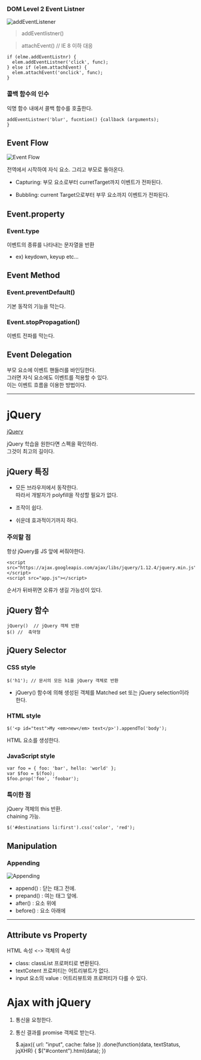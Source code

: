 ### DOM Level 2 Event Listner


![addEventListener](http://poiemaweb.com/img/event_listener.png)

> addEventlistner() 

> attachEvent() //  IE 8 이하 대응

    if (elme.addEventListnr) {
      elem.addEventListner('click', func);
    } else if (elem.attachEvent) {
      elem.attachEvent('onclick', func);
    }


### 콜백 함수의 인수

익명 함수 내에서 콜백 함수를 호출한다.

    addEventListner('blur', fucntion() {callback (arguments); 
    }


## Event Flow

![Event Flow](http://poiemaweb.com/img/eventflow.svg)  

전역에서 시작하여 자식 요소. 그리고 부모로 돌아온다.

- Capturing: 부모 요소로부터 curretTarget까지 이벤트가 전파된다.

- Bubbling: current Target으로부터 부무 요소까지 이벤트가 전파된다.

## Event.property

### Event.type

이벤트의 종류를 나타내는 문자열을 반환  

+ ex) keydown, keyup etc...

## Event Method

### Event.preventDefault()

기본 동작의 기능을 막는다.

### Event.stopPropagation()

이벤트 전파를 막는다.


## Event Delegation

부모 요소에 이벤트 핸들러를 바인딩한다.  
그러면 자식 요소에도 이벤트를 적용할 수 있다.  
이는 이벤트 흐름을 이용한 방법이다.

--- 

# jQuery

[jQuery](http://jquery.com/)

jQuery 학습을 원한다면 스펙을 확인하라.  
그것이 최고의 길이다.

## jQuery 특징

+ 모든 브라우저에서 동작한다.  
따라서 개발자가 polyfill을 작성할 필요가 없다.

+ 조작이 쉽다.

+ 쉬운데 효과적이기까지 하다.

### 주의할 점

항상 jQuery를 JS 앞에 써줘야한다. 

    <script src="https://ajax.googleapis.com/ajax/libs/jquery/1.12.4/jquery.min.js"></script>
    <script src="app.js"></script>

순서가 뒤바뀌면 오류가 생길 가능성이 있다.

## jQuery 함수

    jQuery()  // jQuery 객체 반환
    $() //  축약형
    

## jQuery Selector

### CSS style

    $('h1'); // 문서의 모든 h1을 jQuery 객체로 반환

+ jQuery() 함수에 의해 생성된 객체를 Matched set 또는 jQuery selection이라 한다.

### HTML style

    $('<p id="test">My <em>new</em> text</p>').appendTo('body');

HTML 요소를 생성한다.

### JavaScript style

    var foo = { foo: 'bar', hello: 'world' };
    var $foo = $(foo);
    $foo.prop('foo', 'foobar');


### 특이한 점

jQuery 객체의 this 반환.  
chaining 가능.

    $('#destinations li:first').css('color', 'red');

## Manipulation

### Appending

![Appending](http://poiemaweb.com/img/jq_Appending.png)

+ append() : 닫는 태그 전에.
+ prepand() : 여는 태그 앞에.
+ after() : 요소 위에
+ before() : 요소 아래에

---

## Attribute vs Property

HTML 속성 <-> 객체의 속성

+ class: classList 프로퍼티로 변환된다.
+ textCotent 프로퍼티는 어트리뷰트가 없다.
+ input 요소의 value : 어트리뷰트와 프로퍼티가 다를 수 있다.


# Ajax with jQuery


1. 통신을 요청한다.
2. 통신 결과를 promise 객체로 받는다.

    $.ajax({
    url: "input",
    cache: false
    })
      .done(function(data, textStatus, jqXHR) {
      $("#content").html(data);
      })
      

